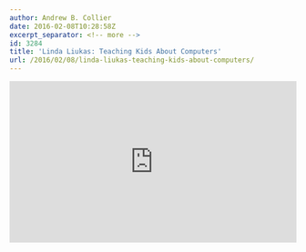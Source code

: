 ```yaml
---
author: Andrew B. Collier
date: 2016-02-08T10:28:58Z
excerpt_separator: <!-- more -->
id: 3284
title: 'Linda Liukas: Teaching Kids About Computers'
url: /2016/02/08/linda-liukas-teaching-kids-about-computers/
---
```


<!--more-->

<div style="max-width:640"><div style="position:relative;height:0;padding-bottom:56.25%"><iframe src="https://embed.ted.com/talks/linda_liukas_a_delightful_way_to_teach_kids_about_computers" width="640" height="360" style="position:absolute;left:0;top:0;width:100%;height:100%" frameborder="0" scrolling="no" allowfullscreen></iframe></div></div>